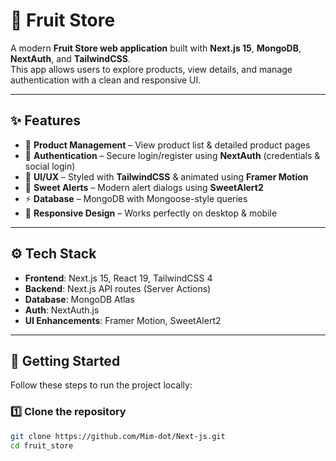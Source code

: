 # 🍎 Fruit Store

A modern **Fruit Store web application** built with **Next.js 15**, **MongoDB**, **NextAuth**, and **TailwindCSS**.  
This app allows users to explore products, view details, and manage authentication with a clean and responsive UI.

---

## ✨ Features

- 🛒 **Product Management** – View product list & detailed product pages
- 🔑 **Authentication** – Secure login/register using **NextAuth** (credentials & social login)
- 🎨 **UI/UX** – Styled with **TailwindCSS** & animated using **Framer Motion**
- 🍭 **Sweet Alerts** – Modern alert dialogs using **SweetAlert2**
- ⚡ **Database** – MongoDB with Mongoose-style queries
- 📱 **Responsive Design** – Works perfectly on desktop & mobile

---

## ⚙️ Tech Stack

- **Frontend**: Next.js 15, React 19, TailwindCSS 4
- **Backend**: Next.js API routes (Server Actions)
- **Database**: MongoDB Atlas
- **Auth**: NextAuth.js
- **UI Enhancements**: Framer Motion, SweetAlert2

---

## 🚀 Getting Started

Follow these steps to run the project locally:

### 1️⃣ Clone the repository

```bash
git clone https://github.com/Mim-dot/Next-js.git
cd fruit_store
```
